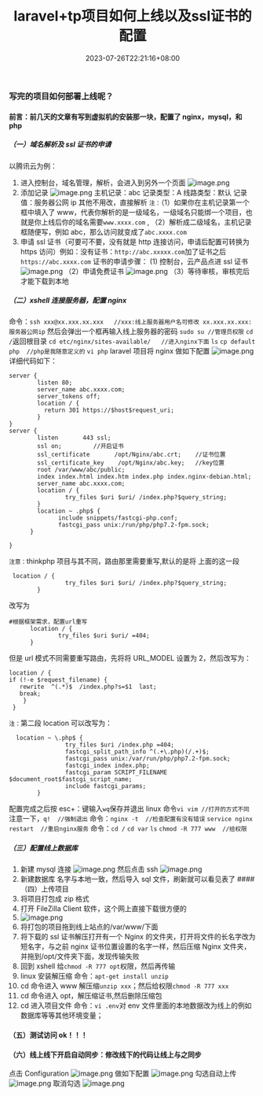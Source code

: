 ﻿---
title: "laravel+tp项目如何上线以及ssl证书的配置"
date: 2023-07-26T22:21:16+08:00
draft: false
slug: "2307262212"
tags: ["php", "laravel", "thinkphp", "nginx"]
series: ["编程系列"]
categories: ["后端"]
---

### 写完的项目如何部署上线呢？

#### 前言：前几天的文章有写到虚拟机的安装那一块，配置了 nginx，mysql，和 php

##### （一）域名解析及 ssl 证书的申请

以腾讯云为例：

1.  进入控制台，域名管理，解析，会进入到另外一个页面
    ![image.png](https://imgconvert.csdnimg.cn/aHR0cHM6Ly91cGxvYWQtaW1hZ2VzLmppYW5zaHUuaW8vdXBsb2FkX2ltYWdlcy8xODgyMDk3NS04MjFhN2U3NDFjMDk2N2FhLnBuZw)
2.  添加记录
    ![image.png](https://imgconvert.csdnimg.cn/aHR0cHM6Ly91cGxvYWQtaW1hZ2VzLmppYW5zaHUuaW8vdXBsb2FkX2ltYWdlcy8xODgyMDk3NS01ODZlM2FjYjFjNTYzMzY5LnBuZw)
    主机记录：abc
    记录类型：A
    线路类型：默认
    记录值：服务器公网 ip
    其他不用改，直接解析
    `注：`（1）如果你在主机记录第一个框中填入了 www，代表你解析的是一级域名，一级域名只能绑一个项目，也就是你上线后你的域名需要`www.xxxx.com` ,
    （2）解析成二级域名，主机记录框随便写，例如 abc，那么访问就变成了`abc.xxxx.com`
3.  申请 ssl 证书（可要可不要，没有就是 http 连接访问，申请后配置可转换为 https 访问）例如：没有证书：`http://abc.xxxxx.com`加了证书之后`https://abc.xxxx.com`
    证书的申请步骤：
    (1) 控制台，云产品点进 ssl 证书
    ![image.png](https://imgconvert.csdnimg.cn/aHR0cHM6Ly91cGxvYWQtaW1hZ2VzLmppYW5zaHUuaW8vdXBsb2FkX2ltYWdlcy8xODgyMDk3NS1hODQ3ZjJhMGFiNzNmYTVmLnBuZw)
    （2）申请免费证书
    ![image.png](https://imgconvert.csdnimg.cn/aHR0cHM6Ly91cGxvYWQtaW1hZ2VzLmppYW5zaHUuaW8vdXBsb2FkX2ltYWdlcy8xODgyMDk3NS0yMDc5OTVmZjI1ZmJlZWFlLnBuZw)
    （3）等待审核，审核完后才能下载到本地

##### （二）xshell 连接服务器，配置 nginx

命令：`ssh xxx@xx.xxx.xx.xxx   //xxx:线上服务器用户名可修改 xx.xxx.xx.xxx:服务器公网ip` 然后会弹出一个框再输入线上服务器的密码
`sudo su //管理员权限`
`cd /`返回根目录
`cd etc/nginx/sites-available/   //进入nginx下面`
`ls`
`cp default php  //php是我随意定义的`
`vi php`
laravel 项目将 nginx 做如下配置
![image.png](https://imgconvert.csdnimg.cn/aHR0cHM6Ly91cGxvYWQtaW1hZ2VzLmppYW5zaHUuaW8vdXBsb2FkX2ltYWdlcy8xODgyMDk3NS0wNzk0YTNhNDMxOWRlMjg0LnBuZw)
详细代码如下：

```
server {
        listen 80;
        server_name abc.xxxx.com;
        server_tokens off;
        location / {
          return 301 https://$host$request_uri;
        }
}
server {
        listen       443 ssl;
        ssl on;         //开启证书
        ssl_certificate       /opt/Nginx/abc.crt;    //证书位置
        ssl_certificate_key    /opt/Nginx/abc.key;   //key位置
        root /var/www/abc/public;
        index index.html index.htm index.php index.nginx-debian.html;
        server_name abc.xxxx.com;
        location / {
                try_files $uri $uri/ /index.php?$query_string;
        }
        location ~ .php$ {
              include snippets/fastcgi-php.conf;
              fastcgi_pass unix:/run/php/php7.2-fpm.sock;
      }

}
```

`注意：`thinkphp 项目与其不同，路由那里需要重写,默认的是将
上面的这一段

```
 location / {
                try_files $uri $uri/ /index.php?$query_string;
        }
```

改写为

```
#根据框架需求，配置url重写
      location / {
              try_files $uri $uri/ =404;
      }
```

但是 url 模式不同需要重写路由，先将将 URL_MODEL 设置为 2，然后改写为：

```
location / {
if (!-e $request_filename) {
   rewrite  ^(.*)$  /index.php?s=$1  last;
   break;
    }
 }
```

`注：`第二段 location 可以改写为：

```
  location ~ \.php$ {
                try_files $uri /index.php =404;
                fastcgi_split_path_info ^(.+\.php)(/.+)$;
                fastcgi_pass unix:/var/run/php/php7.2-fpm.sock;
                fastcgi_index index.php;
                fastcgi_param SCRIPT_FILENAME $document_root$fastcgi_script_name;
                include fastcgi_params;
        }
```

配置完成之后按 esc+：键输入`wq`保存并退出 linux 命令`vi vim //打开的方式不同` 注意一下，`q!  //强制退出`
命令：`nginx -t  //检查配置有没有错误`
`service nginx restart  //重启nginx服务`
命令：`cd /`
`cd var`
`ls`
`chmod -R 777 www  //给权限`

##### （三）配置线上数据库

1.  新建 mysql 连接
    ![image.png](https://imgconvert.csdnimg.cn/aHR0cHM6Ly91cGxvYWQtaW1hZ2VzLmppYW5zaHUuaW8vdXBsb2FkX2ltYWdlcy8xODgyMDk3NS1jODQ0YmIwODA0Y2M4Y2ZlLnBuZw)
    然后点击 ssh
    ![image.png](https://imgconvert.csdnimg.cn/aHR0cHM6Ly91cGxvYWQtaW1hZ2VzLmppYW5zaHUuaW8vdXBsb2FkX2ltYWdlcy8xODgyMDk3NS1hNDQwNmVmN2U1MzNkODAzLnBuZw)
2.  新建数据库 名字与本地一致，然后导入 sql 文件，刷新就可以看见表了 ####（四）上传项目
3.  将项目打包成 zip 格式
4.  打开 FileZilla Client 软件，这个网上直接下载很方便的
5.  ![image.png](https://imgconvert.csdnimg.cn/aHR0cHM6Ly91cGxvYWQtaW1hZ2VzLmppYW5zaHUuaW8vdXBsb2FkX2ltYWdlcy8xODgyMDk3NS1hYmJkOGE3YTFmYzliNzg1LnBuZw)
6.  将打包的项目拖到线上站点的/var/www/下面
7.  将下载的 ssl 证书解压打开有一个 Nginx 的文件夹，打开将文件的长名字改为短名字，与之前 nginx 证书位置设置的名字一样，然后压缩 Nginx 文件夹，并拖到/opt/文件夹下面，发现传输失败
8.  回到 xshell 给`chmod -R 777 opt`权限，然后再传输
9.  linux 安装解压缩 命令：`apt-get install unzip`
10. cd 命令进入 www 解压缩`unzip xxx`；然后给权限`chmod -R 777 xxx`
11. cd 命令进入 opt，解压缩证书,然后删除压缩包
12. cd 进入项目文件 命令：`vi .env`对 env 文件里面的本地数据改为线上的例如数据库等等其他环境变量；

#### （五）测试访问 ok！！！

#### （六）线上线下开启自动同步：修改线下的代码让线上与之同步

点击 Configuration
![image.png](https://imgconvert.csdnimg.cn/aHR0cHM6Ly91cGxvYWQtaW1hZ2VzLmppYW5zaHUuaW8vdXBsb2FkX2ltYWdlcy8xODgyMDk3NS01YmU4M2UxODI4ZWU0NDFmLnBuZw)
做如下配置
![image.png](https://imgconvert.csdnimg.cn/aHR0cHM6Ly91cGxvYWQtaW1hZ2VzLmppYW5zaHUuaW8vdXBsb2FkX2ltYWdlcy8xODgyMDk3NS1hYmZjOGRiYzY3MTMyNTdkLnBuZw)
勾选自动上传
![image.png](https://imgconvert.csdnimg.cn/aHR0cHM6Ly91cGxvYWQtaW1hZ2VzLmppYW5zaHUuaW8vdXBsb2FkX2ltYWdlcy8xODgyMDk3NS0wMjg5ZDkwZjkyYjRjMDdjLnBuZw)
取消勾选
![image.png](https://imgconvert.csdnimg.cn/aHR0cHM6Ly91cGxvYWQtaW1hZ2VzLmppYW5zaHUuaW8vdXBsb2FkX2ltYWdlcy8xODgyMDk3NS01OTRmYWUxZWEwZWU3ZDhhLnBuZw)
